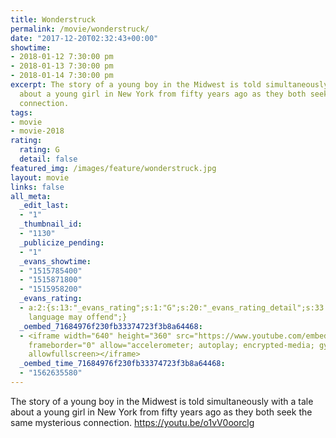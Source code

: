 ```yaml
---
title: Wonderstruck
permalink: /movie/wonderstruck/
date: "2017-12-20T02:32:43+00:00"
showtime:
- 2018-01-12 7:30:00 pm
- 2018-01-13 7:30:00 pm
- 2018-01-14 7:30:00 pm
excerpt: The story of a young boy in the Midwest is told simultaneously with a tale
  about a young girl in New York from fifty years ago as they both seek the same mysterious
  connection.
tags:
- movie
- movie-2018
rating:
  rating: G
  detail: false
featured_img: /images/feature/wonderstruck.jpg
layout: movie
links: false
all_meta:
  _edit_last:
  - "1"
  _thumbnail_id:
  - "1130"
  _publicize_pending:
  - "1"
  _evans_showtime:
  - "1515785400"
  - "1515871800"
  - "1515958200"
  _evans_rating:
  - a:2:{s:13:"_evans_rating";s:1:"G";s:20:"_evans_rating_detail";s:33:"Mature theme,
    language may offend";}
  _oembed_71684976f230fb33374723f3b8a64468:
  - <iframe width="640" height="360" src="https://www.youtube.com/embed/o1vV0oorclg?feature=oembed"
    frameborder="0" allow="accelerometer; autoplay; encrypted-media; gyroscope; picture-in-picture"
    allowfullscreen></iframe>
  _oembed_time_71684976f230fb33374723f3b8a64468:
  - "1562635580"
---
```


The story of a young boy in the Midwest is told simultaneously with a tale about a young girl in New York from fifty years ago as they both seek the same mysterious connection. https://youtu.be/o1vV0oorclg